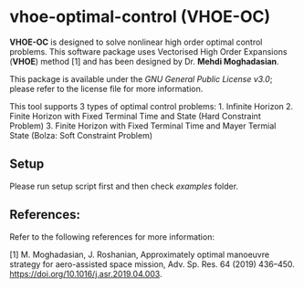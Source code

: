 # vhoe-optimal-control (VHOE-OC)
 **VHOE-OC** is designed to solve nonlinear high order optimal control problems.
This software package uses Vectorised High Order Expansions (**VHOE**) method [1] and has been designed 
by Dr. **Mehdi Moghadasian**. 

 This package is available under the *GNU General Public License v3.0*;
please refer to the license file for more information.

This tool supports 3 types of optimal control problems:
    1. Infinite Horizon 
    2. Finite Horizon with Fixed Terminal Time and State
       (Hard Constraint Problem)
    3. Finite Horizon with Fixed Terminal Time and Mayer
       Termial State (Bolza: Soft Constraint Problem)

## Setup
Please run setup script first and then check *examples* folder. 

## References:
Refer to the following references for more information:

 [1] M. Moghadasian, J. Roshanian, Approximately optimal manoeuvre
     strategy for aero-assisted space mission, Adv. Sp. Res. 64 (2019) 436–450. https://doi.org/10.1016/j.asr.2019.04.003.

